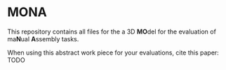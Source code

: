<h1>MONA</h1>

This repository contains all files for the a 3D **MO**del for the evaluation of ma**N**ual **A**ssembly tasks.

When using this abstract work piece for your evaluations, cite this paper: TODO
